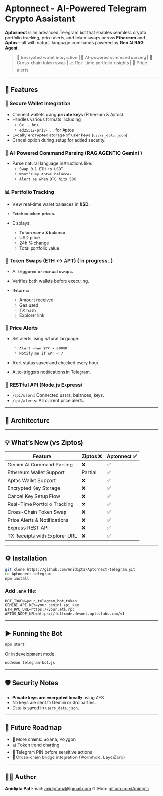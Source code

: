 # Aptonnect - AI-Powered Telegram Crypto Assistant

**Aptonnect** is an advanced Telegram bot that enables seamless crypto portfolio tracking, price alerts, and token swaps across **Ethereum** and **Aptos**—all with natural language commands powered by **Gen AI RAG Agent**.

> 🔐 Encrypted wallet integration | 🧠 AI-powered command parsing | 🔄 Cross-chain token swap | 📈 Real-time portfolio insights | 🚨 Price alerts

---

## 🚀 Features

### 🔐 Secure Wallet Integration
- Connect wallets using **private keys** (Ethereum & Aptos).
- Handles various formats including:
  - `0x...` hex
  - `ed25519-priv-...` for Aptos
- Locally encrypted storage of user keys (`users_data.json`).
- Cancel option during setup for added security.

### 🧠 AI-Powered Command Parsing (RAG AGENTIC Gemini )
- Parse natural language instructions like:
  - `Swap 0.1 ETH to USDT`
  - `What’s my Aptos balance?`
  - `Alert me when BTC hits 50K`


### 📊 Portfolio Tracking

* View real-time wallet balances in **USD**.
* Fetches token prices.
* Displays:

  * Token name & balance
  * USD price
  * 24h % change
  * Total portfolio value

### 🔄 Token Swaps (ETH ↔ APT) ( In progress..)

* AI-triggered or manual swaps.
* Verifies both wallets before executing.
* Returns:

  * Amount received
  * Gas used
  * TX hash
  * Explorer link

### 🚨 Price Alerts

* Set alerts using natural language:

  * `Alert when BTC > 50000`
  * `Notify me if APT < 7`
* Alert status saved and checked every hour.
* Auto-triggers notifications in Telegram.

### 📡 RESTful API (Node.js Express)

* `/api/users`: Connected users, balances, keys.
* `/api/alerts`: All current price alerts.

---

## 🧱 Architecture


---

## 💡 What’s New (vs Ziptos)

| Feature                       | Ziptos ❌ | Aptonnect ✅ |
| ----------------------------- | -------- | ----------- |
| Gemini AI Command Parsing     | ❌        | ✅           |
| Ethereum Wallet Support       | Partial  | ✅           |
| Aptos Wallet Support          | ❌        | ✅           |
| Encrypted Key Storage         | ❌        | ✅           |
| Cancel Key Setup Flow         | ❌        | ✅           |
| Real-Time Portfolio Tracking  | ❌        | ✅           |
| Cross-Chain Token Swap        | ❌        | ✅           |
| Price Alerts & Notifications  | ❌        | ✅           |
| Express REST API              | ❌        | ✅           |
| TX Receipts with Explorer URL | ❌        | ✅           |

---

## ⚙️ Installation

```bash
git clone https://github.com/Anidipta/Aptonnect-telegram.git
cd Aptonnect-telegram
npm install
```

### Add `.env` file:

```env
BOT_TOKEN=your_telegram_bot_token
GEMINI_API_KEY=your_gemini_api_key
ETH_RPC_URL=https://your.eth.rpc
APTOS_NODE_URL=https://fullnode.devnet.aptoslabs.com/v1
```

---

## ▶️ Running the Bot

```bash
npm start
```

Or in development mode:

```bash
nodemon telegram-bot.js
```

---

## 🛡️ Security Notes

* **Private keys are encrypted locally** using AES.
* No keys are sent to Gemini or 3rd parties.
* Data is saved in `users_data.json`.

---

## 📌 Future Roadmap

* 🔁 More chains: Solana, Polygon
* 📊 Token trend charting
* 🔐 Telegram PIN before sensitive actions
* 🌉 Cross-chain bridge integration (Wormhole, LayerZero)

---

## 👨‍💻 Author

**Anidipta Pal**
Email: [anidiptapal@gmail.com](mailto:anidiptapal@gmail.com)
GitHub: [github.com/Anidipta](https://github.com/Anidipta)